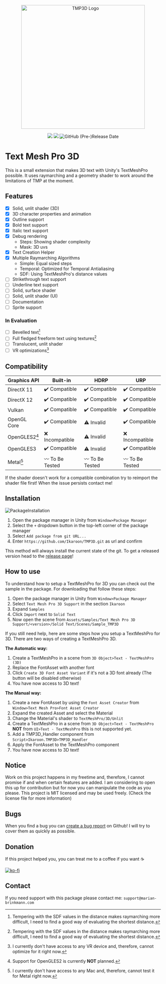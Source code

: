 <p align=center><img alt="TMP3D Logo" width="400px" src="https://user-images.githubusercontent.com/65419234/167305638-76138392-b394-4e1e-b391-d59677b61762.png"/></p>

<p align=center><a href="https://github.com/Ikaroon/com.ikaroon.tmp3d/blob/master/LICENSE"><img src="https://badgen.net/github/license/Naereen/Strapdown.js"/></a>
<a href="https://GitHub.com/Ikaroon/com.ikaroon.tmp3d/releases/"><img src="https://img.shields.io/badge/release-0.1.1-green.svg"/></a>
<img alt="GitHub (Pre-)Release Date" src="https://img.shields.io/github/release-date-pre/Ikaroon/TMP3D"></p>

# Text Mesh Pro 3D
This is a small extension that makes 3D text with Unity's TextMeshPro possible. It uses raymarching and a geometry shader to work around the limitations of TMP at the moment.

## Features
- [x] Solid, unlit shader (3D)
- [x] 3D character properties and animation
- [x] Outline support
- [x] Bold text support
- [x] Italic text support
- [x] Debug rendering
  - Steps: Showing shader complexity
  - Mask: 3D uvs
- [x] Text Creation Helper
- [x] Multiple Raymarching Algorithms
  - Simple: Equal sized steps
  - Temporal: Optimized for Temporal Antialiasing
  - SDF: Using TextMeshPro's distance values
- [ ] Strikethrough text support
- [ ] Underline text support
- [ ] Solid, surface shader
- [ ] Solid, unlit shader (UI)
- [ ] Documentation
- [ ] Sprite support

### In Evaluation
- [ ] Bevelled text[^1]
- [ ] Full fledged freeform text using textures[^1]
- [ ] Translucent, unlit shader
- [ ] VR optimizations[^2]

[^1]: Tempering with the SDF values in the distance makes raymarching more difficult, I need to find a good way of evaluating the shortest distance.
[^2]: I currently don't have access to any VR device and, therefore, cannot optimize for it right now.

## Compatibility

| Graphics API  | Built-in                        | HDRP                            | URP                             |
|---------------|---------------------------------|---------------------------------|---------------------------------|
| DirectX 11    | :heavy_check_mark: Compatible   | :heavy_check_mark: Compatible   | :heavy_check_mark: Compatible   |
| DirectX 12    | :heavy_check_mark: Compatible   | :heavy_check_mark: Compatible   | :heavy_check_mark: Compatible   |
| Vulkan        | :heavy_check_mark: Compatible   | :heavy_check_mark: Compatible   | :heavy_check_mark: Compatible   |
| OpenGL Core   | :heavy_check_mark: Compatible   | :warning: Invalid               | :heavy_check_mark: Compatible   |
| OpenGLES2[^3] | :x: Incompatible                | :warning: Invalid               | :x: Incompatible                |
| OpenGLES3     | :heavy_check_mark: Compatible   | :warning: Invalid               | :heavy_check_mark: Compatible   |
| Metal[^4]     | :wavy_dash: To Be Tested        | :wavy_dash: To Be Tested        | :wavy_dash: To Be Tested        |

[^3]: Support for OpenGLES2 is currently **NOT** planned.
[^4]: I currently don't have access to any Mac and, therefore, cannot test it for Metal right now.

If the shader doesn't work for a compatible combination try to reimport the shader file first!
When the issue persists contact me!

## Installation

![PackageInstallation](https://user-images.githubusercontent.com/65419234/167270188-99300531-ec7e-45ea-89d9-612ec1d37eaf.png)
1. Open the package manager in Unity from `Window>Package Manager`
2. Select the `+` dropdown button in the top-left corner of the package manager
3. Select `Add package from git URL...`
4. Enter `https://github.com/Ikaroon/TMP3D.git` as url and confirm

This method will always install the current state of the git. To get a released version head to the [release page](https://github.com/Ikaroon/TMP3D/releases)!

## How to use
To understand how to setup a TextMeshPro for 3D you can check out the sample in the package. For downloading that follow these steps:
1. Open the package manager in Unity from `Window>Package Manager`
2. Select `Text Mesh Pro 3D Support` in the section `Ikaroon`
3. Expand `Samples`
4. Click `Import` next to `Solid Text`
5. Now open the scene from `Assets/Samples/Text Mesh Pro 3D Support/<version>/Solid Text/Scenes/Sample_TMP3D`

If you still need help, here are some steps how you setup a TextMeshPro for 3D.
There are two ways of creating a TextMeshPro 3D.

**The Automatic way:**
  1. Create a TextMeshPro in a scene from `3D Object>Text - TextMeshPro (3D)`
  2. Replace the FontAsset with another font
  4. Click `Create 3D Font Asset Variant` if it's not a 3D font already (The button will be disabled otherwise)
  5. You have now access to 3D text!

**The Manual way:**
  1. Create a new FontAsset by using the `Font Asset Creator` from `Window>Text Mesh Pro>Font Asset Creator`
  2. Expand the created Asset and select the Material
  3. Change the Material's shader to `TextMeshPro/3D/Unlit`
  4. Create a TextMeshPro in a scene from `3D Object>Text - TextMeshPro` **NOT** from `UI>Text - TextMeshPro` this is not supported yet.
  5. Add a TMP3D_Handler component from `Script>Ikaroon.TMP3D>TMP3D_Handler`
  6. Apply the FontAsset to the TextMeshPro component
  7. You have now access to 3D text!

## Notice
Work on this project happens in my freetime and, therefore, I cannot promise if and when certain features are added. I am considering to open this up for contribution but for now you can manipulate the code as you please. This project is MIT licensed and may be used freely. (Check the license file for more information)

## Bugs
When you find a bug you can [create a bug report](https://github.com/Ikaroon/TMP3D/issues/new/choose) on Github!
I will try to cover them as quickly as possible.

## Donation
If this project helped you, you can treat me to a coffee if you want :coffee:

[![ko-fi](https://ko-fi.com/img/githubbutton_sm.svg)](https://ko-fi.com/B0B1CKI7W)

## Contact
If you need support with this package please contact me: `support@marian-brinkmann.com`
